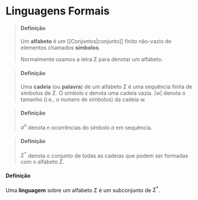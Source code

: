 # Linguagens Formais

> #### Definição
> Um **alfabeto** é um [[Conjuntos|conjunto]] finito não-vazio de elementos chamados **símbolos**.
> 
> Normalmente usamos a letra $\Sigma$ para denotar um alfabeto.

> #### Definição
> Uma **cadeia** (ou **palavra**) de um alfabeto $\Sigma$ é uma sequência finita de símbolos de $\Sigma$.
> O símbolo $\epsilon$ denota uma cadeia vazia.
> $\vert \text{w}\vert$ denota o tamanho (i.e., o numero de símbolos) da cadeia $\text{w}$.

> #### Definição
> $a^n$ denota $n$ ocorrências do símbolo $a$ em sequência.

>#### Definição
>$\Sigma^*$ denota o conjunto de todas as cadeias que podem ser formadas com o alfabeto $\Sigma$.

#### Definição
Uma **linguagem** sobre um alfabeto $\Sigma$ é um subconjunto de $\Sigma^*$.
